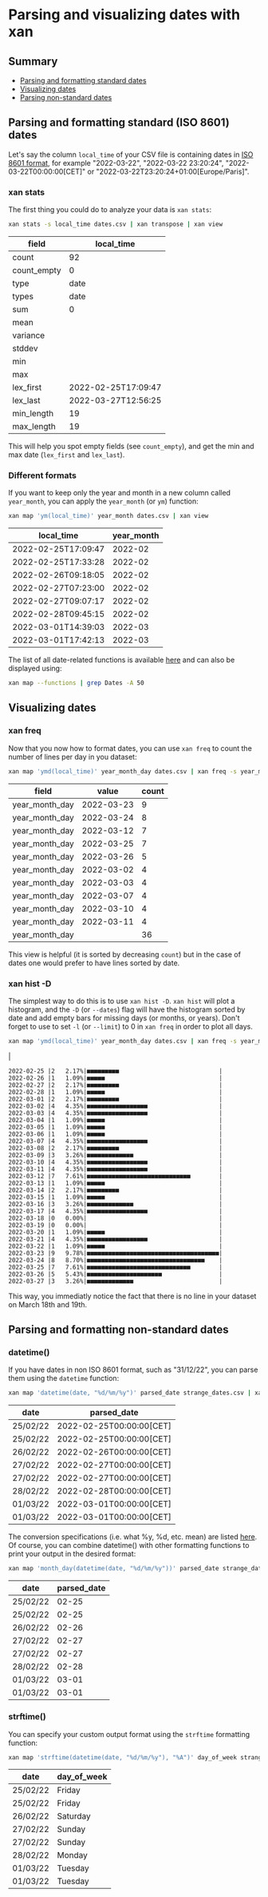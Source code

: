 # Parsing and visualizing dates with xan

## Summary

* [Parsing and formatting standard dates](#parsing-and-formatting-standard-iso-8601-dates)
* [Visualizing dates](#visualizing-dates)
* [Parsing non-standard dates](#parsing-non-standard-dates)


## Parsing and formatting standard (ISO 8601) dates
Let's say the column `local_time` of your CSV file is containing dates in [ISO 8601 format](https://en.wikipedia.org/wiki/ISO_8601), for example "2022-03-22", "2022-03-22 23:20:24", "2022-03-22T00:00:00[CET]" or "2022-03-22T23:20:24+01:00[Europe/Paris]".

### xan stats
The first thing you could do to analyze your data is `xan stats`:

```bash
xan stats -s local_time dates.csv | xan transpose | xan view

```

| field       | local_time          |
| ----------- | ------------------- |
| count       | 92                  |
| count_empty | 0                   |
| type        | date                |
| types       | date                |
| sum         | 0                   |
| mean        |                     |
| variance    |                     |
| stddev      |                     |
| min         |                     |
| max         |                     |
| lex_first   | 2022-02-25T17:09:47 |
| lex_last    | 2022-03-27T12:56:25 |
| min_length  | 19                  |
| max_length  | 19                  |

This will help you spot empty fields (see `count_empty`), and get the min and max date (`lex_first` and `lex_last`).

### Different formats
If you want to keep only the year and month in a new column called `year_month`, you can apply the `year_month` (or `ym`) function:

```bash
xan map 'ym(local_time)' year_month dates.csv | xan view
```

| local_time          | year_month |
| ------------------- | ---------- |
| 2022-02-25T17:09:47 | 2022-02    |
| 2022-02-25T17:33:28 | 2022-02    |
| 2022-02-26T09:18:05 | 2022-02    |
| 2022-02-27T07:23:00 | 2022-02    |
| 2022-02-27T09:07:17 | 2022-02    |
| 2022-02-28T09:45:15 | 2022-02    |
| 2022-03-01T14:39:03 | 2022-03    |
| 2022-03-01T17:42:13 | 2022-03    |

The list of all date-related functions is available [here](https://github.com/medialab/xan/blob/master/docs/moonblade.md#functions--operators) and can also be displayed using:

```bash
xan map --functions | grep Dates -A 50
```

## Visualizing dates

### xan freq
Now that you now how to format dates, you can use `xan freq` to count the number of lines per day in you dataset:

```bash
xan map 'ymd(local_time)' year_month_day dates.csv | xan freq -s year_month_day | xan view
```
| field          | value      | count |
| -------------- | ---------- | ----- |
| year_month_day | 2022-03-23 | 9     |
| year_month_day | 2022-03-24 | 8     |
| year_month_day | 2022-03-12 | 7     |
| year_month_day | 2022-03-25 | 7     |
| year_month_day | 2022-03-26 | 5     |
| year_month_day | 2022-03-02 | 4     |
| year_month_day | 2022-03-03 | 4     |
| year_month_day | 2022-03-07 | 4     |
| year_month_day | 2022-03-10 | 4     |
| year_month_day | 2022-03-11 | 4     |
| year_month_day | <rest>     | 36    |

This view is helpful (it is sorted by decreasing `count`) but in the case of dates one would prefer to have lines sorted by date.

### xan hist -D
The simplest way to do this is to use `xan hist -D`. `xan hist` will plot a histogram, and the `-D` (or `--dates`) flag will have the histogram sorted by date and add empty bars for missing days (or months, or years). Don't forget to use to set `-l` (or `--limit`) to 0 in `xan freq` in order to plot all days.

```bash
xan map 'ymd(local_time)' year_month_day dates.csv | xan freq -s year_month_day -l 0 | xan hist -D
```
|
```
2022-02-25 |2   2.17%|■■■■■■■■■                            |
2022-02-26 |1   1.09%|■■■■■                                |
2022-02-27 |2   2.17%|■■■■■■■■■                            |
2022-02-28 |1   1.09%|■■■■■                                |
2022-03-01 |2   2.17%|■■■■■■■■■                            |
2022-03-02 |4   4.35%|■■■■■■■■■■■■■■■■■                    |
2022-03-03 |4   4.35%|■■■■■■■■■■■■■■■■■                    |
2022-03-04 |1   1.09%|■■■■■                                |
2022-03-05 |1   1.09%|■■■■■                                |
2022-03-06 |1   1.09%|■■■■■                                |
2022-03-07 |4   4.35%|■■■■■■■■■■■■■■■■■                    |
2022-03-08 |2   2.17%|■■■■■■■■■                            |
2022-03-09 |3   3.26%|■■■■■■■■■■■■■                        |
2022-03-10 |4   4.35%|■■■■■■■■■■■■■■■■■                    |
2022-03-11 |4   4.35%|■■■■■■■■■■■■■■■■■                    |
2022-03-12 |7   7.61%|■■■■■■■■■■■■■■■■■■■■■■■■■■■■■        |
2022-03-13 |1   1.09%|■■■■■                                |
2022-03-14 |2   2.17%|■■■■■■■■■                            |
2022-03-15 |1   1.09%|■■■■■                                |
2022-03-16 |3   3.26%|■■■■■■■■■■■■■                        |
2022-03-17 |4   4.35%|■■■■■■■■■■■■■■■■■                    |
2022-03-18 |0   0.00%|                                     |
2022-03-19 |0   0.00%|                                     |
2022-03-20 |1   1.09%|■■■■■                                |
2022-03-21 |4   4.35%|■■■■■■■■■■■■■■■■■                    |
2022-03-22 |1   1.09%|■■■■■                                |
2022-03-23 |9   9.78%|■■■■■■■■■■■■■■■■■■■■■■■■■■■■■■■■■■■■■|
2022-03-24 |8   8.70%|■■■■■■■■■■■■■■■■■■■■■■■■■■■■■■■■■    |
2022-03-25 |7   7.61%|■■■■■■■■■■■■■■■■■■■■■■■■■■■■■        |
2022-03-26 |5   5.43%|■■■■■■■■■■■■■■■■■■■■■                |
2022-03-27 |3   3.26%|■■■■■■■■■■■■■                        |

```

This way, you immediatly notice the fact that there is no line in your dataset on March 18th and 19th.

## Parsing and formatting non-standard dates

### datetime()
If you have dates in non ISO 8601 format, such as "31/12/22", you can parse them using the `datetime` function:

```bash
xan map 'datetime(date, "%d/%m/%y")' parsed_date strange_dates.csv | xan v
```

| date     | parsed_date              |
| -------- | ------------------------ |
| 25/02/22 | 2022-02-25T00:00:00[CET] |
| 25/02/22 | 2022-02-25T00:00:00[CET] |
| 26/02/22 | 2022-02-26T00:00:00[CET] |
| 27/02/22 | 2022-02-27T00:00:00[CET] |
| 27/02/22 | 2022-02-27T00:00:00[CET] |
| 28/02/22 | 2022-02-28T00:00:00[CET] |
| 01/03/22 | 2022-03-01T00:00:00[CET] |
| 01/03/22 | 2022-03-01T00:00:00[CET] |

The conversion specifications (i.e. what %y, %d, etc. mean) are listed [here](https://docs.rs/jiff/latest/jiff/fmt/strtime/index.html#conversion-specifications). Of course, you can combine datetime() with other formatting functions to print your output in the desired format:

```bash
xan map 'month_day(datetime(date, "%d/%m/%y"))' parsed_date strange_dates.csv | xan v
```

| date     | parsed_date |
| -------- | ----------- |
| 25/02/22 | 02-25       |
| 25/02/22 | 02-25       |
| 26/02/22 | 02-26       |
| 27/02/22 | 02-27       |
| 27/02/22 | 02-27       |
| 28/02/22 | 02-28       |
| 01/03/22 | 03-01       |
| 01/03/22 | 03-01       |

### strftime()

You can specify your custom output format using the `strftime` formatting function:

```bash
xan map 'strftime(datetime(date, "%d/%m/%y"), "%A")' day_of_week strange_dates.csv | xan v
```

| date     | day_of_week |
| -------- | ----------- |
| 25/02/22 | Friday      |
| 25/02/22 | Friday      |
| 26/02/22 | Saturday    |
| 27/02/22 | Sunday      |
| 27/02/22 | Sunday      |
| 28/02/22 | Monday      |
| 01/03/22 | Tuesday     |
| 01/03/22 | Tuesday     |


